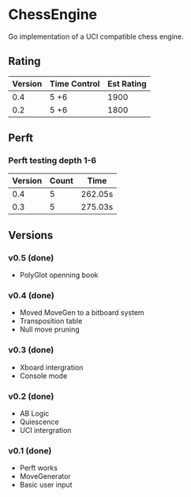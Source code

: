 # ChessEngine

Go implementation of a UCI compatible chess engine.

## Rating

| Version | Time Control | Est Rating |
| ------- | ------------ | ---------- |
| 0.4     | 5 +6         | 1900       |
| 0.2     | 5 +6         | 1800       |

## Perft

### Perft testing depth 1-6

| Version | Count | Time    |
| ------- | ----- | ------- |
| 0.4     | 5     | 262.05s |
| 0.3     | 5     | 275.03s |

## Versions

### v0.5 (done)

- PolyGlot openning book

### v0.4 (done)

- Moved MoveGen to a bitboard system
- Transposition table
- Null move pruning

### v0.3 (done)

- Xboard intergration
- Console mode

### v0.2 (done)

- AB Logic
- Quiescence
- UCI intergration

### v0.1 (done)

- Perft works
- MoveGenerator
- Basic user input
